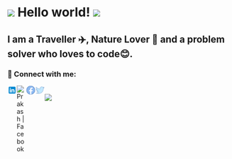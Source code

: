 # <img src="https://github.com/TheDudeThatCode/TheDudeThatCode/blob/master/Assets/Hi.gif" width="29px"> Hello world!&nbsp;<img src="https://github.com/TheDudeThatCode/TheDudeThatCode/blob/master/Assets/Earth.gif" width="24px">

## I am a Traveller :airplane:, Nature Lover 🌱 and a problem solver who loves to code😊.

### 🤝 Connect with me:
<a href="https://www.linkedin.com/in/prakashpkb/"><img align="left" src="https://raw.githubusercontent.com/prakashpkb/prakashpkb/main/icons8-linkedin.svg" alt="Prakash | LinkedIn" width="21px"/></a>
<a href="https://www.facebook.com/profile.php?id=100023139098387"><img align="left" src="https://raw.githubusercontent.com/prakashpkb/prakashpkb/main/icon8-fb.svg" alt="Prakash | Facebook" width="21px"/></a>
<a href="https://twitter.com/Prakashpkbpk"><img align="left" src="https://raw.githubusercontent.com/prakashpkb/prakashpkb/main/icons8-fb.svg" alt="Prakash | Twitter" width="21px"/></a>
<a href="https://twitter.com/Prakashpkbpk"><img align="left" src="https://raw.githubusercontent.com/prakashpkb/prakashpkb/main/icons8-twitter.svg" alt="Prakash | Twitter" width="21px"/></a>

</br>
<img align="center" src="https://github-readme-stats.vercel.app/api/?username=prakashpkb&theme=dark" />







<!-- Please don't remove this: Grab your social icons from https://github.com/carlsednaoui/gitsocial -->

<!--
**prakashpkb/prakashpkb** is a ✨ _special_ ✨ repository because its `README.md` (this file) appears on your GitHub profile.

Here are some ideas to get you started:

- 🔭 I’m currently working on ...
- 🌱 I’m currently learning ...
- 👯 I’m looking to collaborate on ...
- 🤔 I’m looking for help with ...
- 💬 Ask me about ...
- 📫 How to reach me: ...
- 😄 Pronouns: ...
- ⚡ Fun fact: ...
-->
